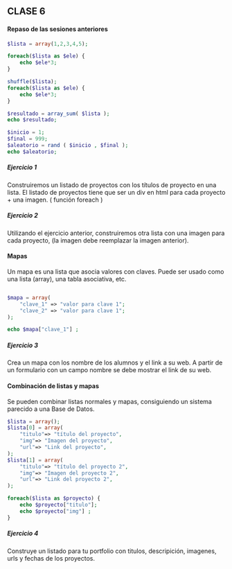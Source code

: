 ## CLASE 6

#### Repaso de las sesiones anteriores

```php
$lista = array(1,2,3,4,5);

foreach($lista as $ele) {
    echo $ele*3;
}
```
```php
shuffle($lista);
foreach($lista as $ele) {
    echo $ele*3;
}
```
```php
$resultado = array_sum( $lista );
echo $resultado;
```
```php
$inicio = 1;
$final = 999;
$aleatorio = rand ( $inicio , $final );
echo $aleatorio;
```


##### Ejercicio 1

Construiremos un listado de proyectos con los títulos de proyecto en una lista. El listado de proyectos tiene que ser un div en html para cada proyecto + una imagen. ( función foreach )


##### Ejercicio 2

Utilizando el ejercicio anterior, construiremos otra lista con una imagen para cada proyecto, (la imagen debe reemplazar la imagen anterior).



#### Mapas 

Un mapa es una lista que asocia valores con claves. Puede ser usado como una lista (array), una tabla asociativa, etc.

```php

$mapa = array(
	"clave_1" => "valor para clave 1";
	"clave_2" => "valor para clave 1";
);

echo $mapa["clave_1"] ;
```

##### Ejercicio 3

Crea un mapa con los nombre de los alumnos y el link a su web. A partir de un formulario con un campo nombre se debe mostrar el link de su web.



#### Combinación de listas y mapas

Se pueden combinar listas normales y mapas, consiguiendo un sistema parecido a una Base de Datos.

```php
$lista = array();
$lista[0] = array(
	"titulo"=> "título del proyecto",
	"img"=> "Imagen del proyecto",
	"url"=> "Link del proyecto",
);
$lista[1] = array(
	"titulo"=> "título del proyecto 2",
	"img"=> "Imagen del proyecto 2",
	"url"=> "Link del proyecto 2",
);

foreach($lista as $proyecto) {
	echo $proyecto["titulo"];
	echo $proyecto["img"] ;
}
```

##### Ejercicio 4
Construye un listado para tu portfolio con titulos, descripición, imagenes, urls y fechas de los proyectos.


